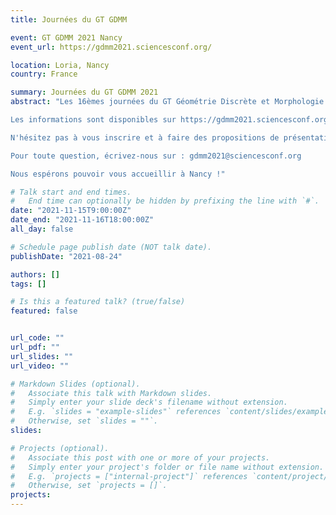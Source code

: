 ```yaml
---
title: Journées du GT GDMM

event: GT GDMM 2021 Nancy
event_url: https://gdmm2021.sciencesconf.org/

location: Loria, Nancy
country: France

summary: Journées du GT GDMM 2021
abstract: "Les 16èmes journées du GT Géométrie Discrète et Morphologie Mathématique (GDMM) auront lieu les 15 et 16 novembre 2021 au Loria, à Nancy.

Les informations sont disponibles sur https://gdmm2021.sciencesconf.org/ !

N'hésitez pas à vous inscrire et à faire des propositions de présentations pour la journée.

Pour toute question, écrivez-nous sur : gdmm2021@sciencesconf.org

Nous espérons pouvoir vous accueillir à Nancy !"

# Talk start and end times.
#   End time can optionally be hidden by prefixing the line with `#`.
date: "2021-11-15T9:00:00Z"
date_end: "2021-11-16T18:00:00Z"
all_day: false

# Schedule page publish date (NOT talk date).
publishDate: "2021-08-24"

authors: []
tags: []

# Is this a featured talk? (true/false)
featured: false


url_code: ""
url_pdf: ""
url_slides: ""
url_video: ""

# Markdown Slides (optional).
#   Associate this talk with Markdown slides.
#   Simply enter your slide deck's filename without extension.
#   E.g. `slides = "example-slides"` references `content/slides/example-slides.md`.
#   Otherwise, set `slides = ""`.
slides:

# Projects (optional).
#   Associate this post with one or more of your projects.
#   Simply enter your project's folder or file name without extension.
#   E.g. `projects = ["internal-project"]` references `content/project/deep-learning/index.md`.
#   Otherwise, set `projects = []`.
projects:
---
```

